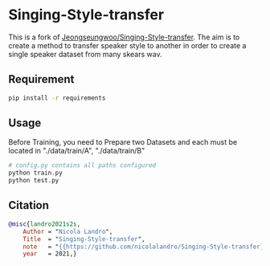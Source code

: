 # Singing-Style-transfer
This is a fork of [Jeongseungwoo/Singing-Style-transfer](https://github.com/Jeongseungwoo/Singing-Style-transfer). 
The aim is to create a method to transfer speaker style to another in order to create a single speaker dataset from many skears wav.


## Requirement
```bash
pip install -r requirements
```

## Usage
Before Training, you need to Prepare two Datasets and each must be located in "./data/train/A", "./data/train/B"
```bash
# config.py contains all paths configured
python train.py 
python test.py
```

## Citation
```bibtex
@misc{landro2021s2s,
    Author = "Nicola Landro",
    Title  = "Singing-Style-transfer",
    note   = "{{https://github.com/nicolalandro/Singing-Style-transfer}}",
    year   = 2021,}
```

